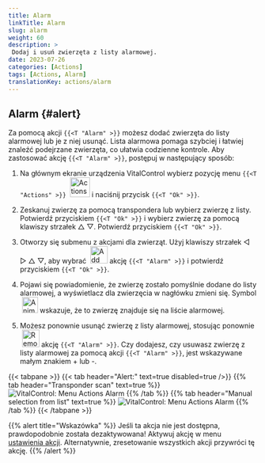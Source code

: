 ```yaml
---
title: Alarm
linkTitle: Alarm
slug: alarm
weight: 60
description: >
 Dodaj i usuń zwierzęta z listy alarmowej.
date: 2023-07-26
categories: [Actions]
tags: [Actions, Alarm]
translationKey: actions/alarm
---
```


## Alarm {#alert}

Za pomocą akcji `{{<T "Alarm" >}}` możesz dodać zwierzęta do listy alarmowej lub je z niej usunąć. Lista alarmowa pomaga szybciej i łatwiej znaleźć podejrzane zwierzęta, co ułatwia codzienne kontrole. Aby zastosować akcję `{{<T "Alarm" >}}`, postępuj w następujący sposób:

1. Na głównym ekranie urządzenia VitalControl wybierz pozycję menu `{{<T "Actions" >}}` &nbsp;<img src="/icons/actions.svg" width="40" align="bottom" alt="Actions" /> i naciśnij przycisk `{{<T "Ok" >}}`.

2. Zeskanuj zwierzę za pomocą transpondera lub wybierz zwierzę z listy. Potwierdź przyciskiem `{{<T "Ok" >}}` i wybierz zwierzę za pomocą klawiszy strzałek △ ▽. Potwierdź przyciskiem `{{<T "Ok" >}}`.

3. Otworzy się submenu z akcjami dla zwierząt. Użyj klawiszy strzałek ◁ ▷ △ ▽, aby wybrać &nbsp;<img src="/icons/actions/alarm.svg" width="35" align="bottom" alt="Add alarm" /> akcję `{{<T "Alarm" >}}` i potwierdź przyciskiem `{{<T "Ok" >}}`.

4. Pojawi się powiadomienie, że zwierzę zostało pomyślnie dodane do listy alarmowej, a wyświetlacz dla zwierzęcia w nagłówku zmieni się. Symbol &nbsp;<img src="/icons/header/animal-in-alarm.svg" width="32" align="bottom" alt="Animal in alarm" /> wskazuje, że to zwierzę znajduje się na liście alarmowej.

5. Możesz ponownie usunąć zwierzę z listy alarmowej, stosując ponownie &nbsp;<img src="/icons/actions/alarm-minus.svg" width="35" align="bottom" alt="Remove alarm" /> akcję `{{<T "Alarm" >}}`. Czy dodajesz, czy usuwasz zwierzę z listy alarmowej za pomocą akcji `{{<T "Alarm" >}}`, jest wskazywane małym znakiem + lub -.

{{< tabpane >}}
{{< tab header="Alert:" text=true disabled=true />}}
{{% tab header="Transponder scan" text=true %}}
![VitalControl: Menu Actions Alarm](../images/alarm-scan.png "Alarm")
{{% /tab %}}
{{% tab header="Manual selection from list" text=true %}}
![VitalControl: Menu Actions Alarm](../images/alarm.png "Alarm")
{{% /tab %}}
{{< /tabpane >}}


{{% alert title="Wskazówka" %}}
Jeśli ta akcja nie jest dostępna, prawdopodobnie została dezaktywowana! Aktywuj akcję w menu [ustawienia akcji](../setting/). Alternatywnie, zresetowanie wszystkich akcji przywróci tę akcję.
{{% /alert %}}
